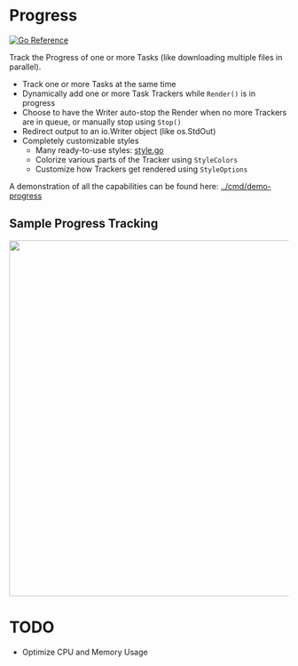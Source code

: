 # Progress
[![Go Reference](https://pkg.go.dev/badge/github.com/silver-chard/go-pretty/v6/progress.svg)](https://pkg.go.dev/github.com/silver-chard/go-pretty/v6/progress)

Track the Progress of one or more Tasks (like downloading multiple files in
parallel).

  - Track one or more Tasks at the same time
  - Dynamically add one or more Task Trackers while `Render()` is in progress
  - Choose to have the Writer auto-stop the Render when no more Trackers are
    in queue, or manually stop using `Stop()`
  - Redirect output to an io.Writer object (like os.StdOut)
  - Completely customizable styles
    - Many ready-to-use styles: [style.go](style.go)
    - Colorize various parts of the Tracker using `StyleColors`
    - Customize how Trackers get rendered using `StyleOptions`

A demonstration of all the capabilities can be found here:
[../cmd/demo-progress](../cmd/demo-progress)

## Sample Progress Tracking

<img src="images/demo.gif" width="640px"/>

# TODO

  - Optimize CPU and Memory Usage
